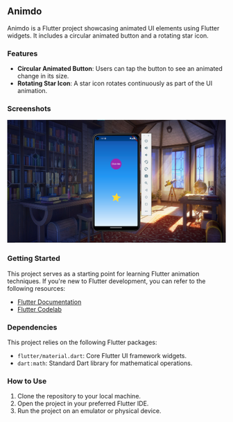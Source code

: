 ## Animdo

Animdo is a Flutter project showcasing animated UI elements using Flutter widgets. It includes a circular animated button and a rotating star icon.

### Features
- **Circular Animated Button**: Users can tap the button to see an animated change in its size.
- **Rotating Star Icon**: A star icon rotates continuously as part of the UI animation.

### Screenshots
![Animdo Screenshot](https://github.com/DraganAbrisamWidijanto/Animdo-FlutterAnimationShowcase/blob/main/TampilanApp.png)

### Getting Started
This project serves as a starting point for learning Flutter animation techniques. If you're new to Flutter development, you can refer to the following resources:
- [Flutter Documentation](https://flutter.dev/docs)
- [Flutter Codelab](https://flutter.dev/docs/get-started/codelab)

### Dependencies
This project relies on the following Flutter packages:
- `flutter/material.dart`: Core Flutter UI framework widgets.
- `dart:math`: Standard Dart library for mathematical operations.

### How to Use
1. Clone the repository to your local machine.
2. Open the project in your preferred Flutter IDE.
3. Run the project on an emulator or physical device.